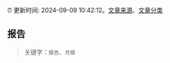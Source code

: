 :alarm_clock: 更新时间: 2024-09-09 10:42:12。[文章来源](/README.md)、[文章分类](/TAGS.md)

## 报告


> 关键字：`报告`、`月报`



